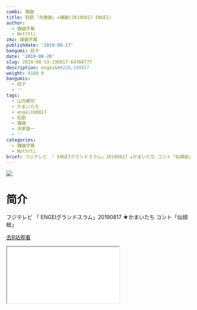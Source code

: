 ```yaml
---
combi: 镰鼬
title: 短剧 ｢肖像画｣ ★镰鼬(20190817 ENGEI)
author:
  - 镰鼬字幕
  - Notttti
zmz: 镰鼬字幕
publishdate: '2019-08-17'
bangumi: 段子
date: '2019-08-20'
slug: 2019-08-19-190817-64360777
description: engei&#8226;190817
weight: 9180.0
bangumis:
  - 段子
  - ''
tags:
  - 山内健司
  - かまいたち
  - engei190817
  - 短剧
  - 镰鼬
  - 滨家隆一
  - ''
categories:
  - 镰鼬字幕
  - Notttti
brief: フジテレビ 「 ENGEIグランドスラム」20190817 ★かまいたち コント「似顔絵」
---
```

![](https://raw.githubusercontent.com/tcgriffith/owaraisite/master/static/tmpimg/0738d964ebd7b9ff973ce6f50fb0e694957d625c.jpg.480.jpg)
# 简介  
フジテレビ
「 ENGEIグランドスラム」20190817
★かまいたち コント「似顔絵」  

[去B站观看](https://www.bilibili.com/video/av64360777/)
<div class ="resp-container"><iframe class="testiframe" src="//player.bilibili.com/player.html?aid=64360777"", scrolling="no", allowfullscreen="true" > </iframe></div> 
